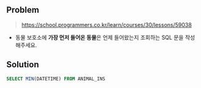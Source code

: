 
## Problem

> https://school.programmers.co.kr/learn/courses/30/lessons/59038

* 동물 보호소에 **가장 먼저 들어온 동물**은 언제 들어왔는지 조회하는 SQL 문을 작성해주세요.

## Solution

```sql
SELECT MIN(DATETIME) FROM ANIMAL_INS
```
